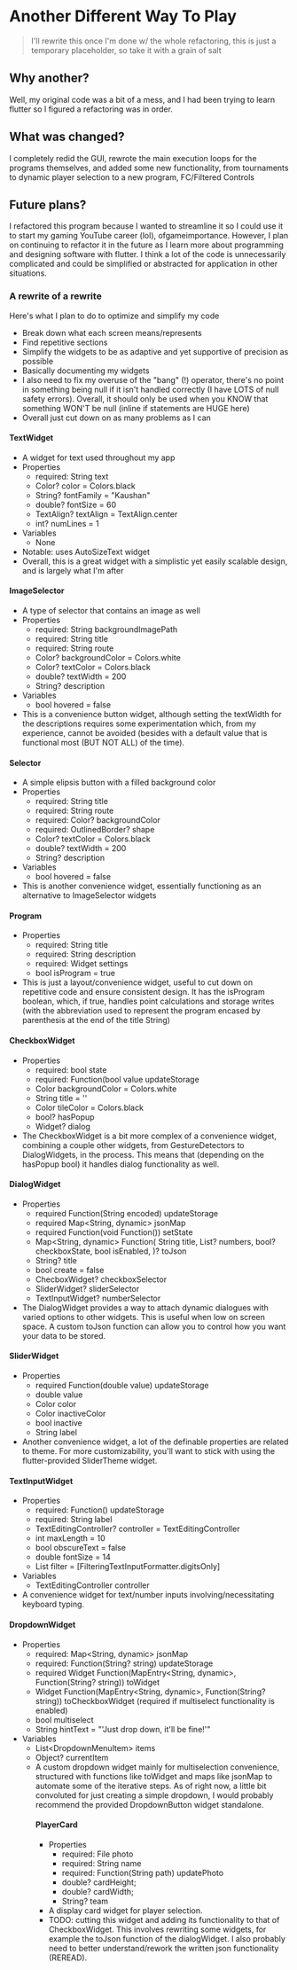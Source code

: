 # Another Different Way To Play
> I'll rewrite this once I'm done w/ the whole refactoring, this is just a temporary placeholder, so take it with a grain of salt
## Why another?
Well, my original code was a bit of a mess, and I had been trying to learn flutter so I figured a refactoring was in order. 
## What was changed?
I completely redid the GUI, rewrote the main execution loops for the programs themselves, and added some new functionality, from tournaments to dynamic player selection to a new program, FC/Filtered Controls
## Future plans?
I refactored this program because I wanted to streamline it so I could use it to start my gaming YouTube career (lol), ofgameimportance. However, I plan on continuing to refactor it in the future as I learn more about programming and designing software with flutter. I think a lot of the code is unnecessarily complicated and could be simplified or abstracted for application in other situations.
### A rewrite of a rewrite
Here's what I plan to do to optimize and simplify my code
- Break down what each screen means/represents
- Find repetitive sections
- Simplify the widgets to be as adaptive and yet supportive of precision as possible
- Basically documenting my widgets
- I also need to fix my overuse of the "bang" (!) operator, there's no point in something being null if it isn't handled correctly (I have LOTS of null safety errors). Overall, it should only be used when you KNOW that something WON'T be null (inline if statements are HUGE here)
- Overall just cut down on as many problems as I can
#### TextWidget
- A widget for text used throughout my app
- Properties 
    - required: String text
    - Color? color = Colors.black
    - String? fontFamily = "Kaushan"
    - double? fontSize = 60
    - TextAlign? textAlign = TextAlign.center
    - int? numLines = 1
- Variables
    - None
- Notable: uses AutoSizeText widget
- Overall, this is a great widget with a simplistic yet easily scalable design, and is largely what I'm after
#### ImageSelector
- A type of selector that contains an image as well
- Properties
    - required: String backgroundImagePath
    - required: String title
    - required: String route
    - Color? backgroundColor = Colors.white
    - Color? textColor = Colors.black
    - double? textWidth = 200
    - String? description
- Variables
    - bool hovered = false
- This is a convenience button widget, although setting the textWidth for the descriptions requires some experimentation which, from my experience, cannot be avoided (besides with a default value that is functional most (BUT NOT ALL) of the time).
#### Selector
- A simple elipsis button with a filled background color
- Properties
    - required: String title
    - required: String route
    - required: Color? backgroundColor
    - required: OutlinedBorder? shape
    - Color? textColor = Colors.black
    - double? textWidth = 200
    - String? description
- Variables
    - bool hovered = false
- This is another convenience widget, essentially functioning as an alternative to ImageSelector widgets
#### Program
- Properties
    - required: String title
    - required: String description
    - required: Widget settings
    - bool isProgram = true
- This is just a layout/convenience widget, useful to cut down on repetitive code and ensure consistent design. It has the isProgram boolean, which, if true, handles point calculations and storage writes (with the abbreviation used to represent the program encased by parenthesis at the end of the title String)
#### CheckboxWidget
- Properties
    - required: bool state
    - required: Function(bool value updateStorage
    - Color backgroundColor = Colors.white
    - String title = ''
    - Color tileColor = Colors.black
    - bool? hasPopup
    - Widget? dialog
- The CheckboxWidget is a bit more complex of a convenience widget, combining a couple other widgets, from GestureDetectors to DialogWidgets, in the process. This means that (depending on the hasPopup bool) it handles dialog functionality as well.
#### DialogWidget
- Properties
    - required Function(String encoded) updateStorage
    - required Map<String, dynamic> jsonMap
    - required Function(void Function()) setState
    - Map<String, dynamic> Function(
    String title,
    List<double>? numbers,
    bool? checkboxState,
    bool isEnabled,
  )? toJson
    - String? title
    - bool create = false
    - ChecboxWidget? checkboxSelector
    - SliderWidget? sliderSelector
    - TextInputWidget? numberSelector
- The DialogWidget provides a way to attach dynamic dialogues with varied options to other widgets. This is useful when low on screen space. A custom toJson function can allow you to control how you want your data to be stored.
#### SliderWidget
- Properties
    - required Function(double value) updateStorage
    - double value
    - Color color
    - Color inactiveColor
    - bool inactive
    - String label
- Another convenience widget, a lot of the definable properties are related to theme. For more customizability, you'll want to stick with using the flutter-provided SliderTheme widget.
#### TextInputWidget
- Properties
    - required: Function() updateStorage
    - required: String label
    - TextEditingController? controller = TextEditingController
    - int maxLength = 10
    - bool obscureText = false
    - double fontSize = 14
    - List<TextInputFormatter> filter = <TextInputFormatter>[FilteringTextInputFormatter.digitsOnly]
- Variables
    - TextEditingController controller
- A convenience widget for text/number inputs involving/necessitating keyboard typing.
#### DropdownWidget
- Properties
    - required: Map<String, dynamic> jsonMap
    - required: Function(String? string) updateStorage
    - required Widget Function(MapEntry<String, dynamic>, Function(String? string)) toWidget
    - Widget Function(MapEntry<String, dynamic>, Function(String? string)) toCheckboxWidget (required if multiselect functionality is enabled)
    - bool multiselect
    - String hintText = "'Just drop down, it'll be fine!'"
- Variables
    - List<DropdownMenuItem<Object>> items
    - Object? currentItem
- A custom dropdown widget mainly for multiselection convenience, structured with functions like toWidget and maps like jsonMap to automate some of the iterative steps. As of right now, a little bit convoluted for just creating a simple dropdown, I would probably recommend the provided DropdownButton widget standalone.

#### PlayerCard
- Properties
    - required: File photo
    - required: String name
    - required: Function(String path) updatePhoto
    - double? cardHeight;
    - double? cardWidth;
    - String? team
- A display card widget for player selection. 
- TODO: cutting this widget and adding its functionality to that of CheckboxWidget. This involves rewriting some widgets, for example the toJson function of the dialogWidget. I also probably need to better understand/rework the written json functionality (REREAD).